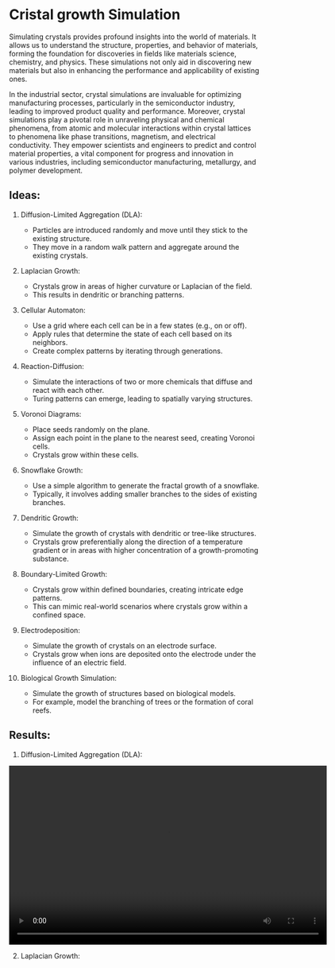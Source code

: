 # Cristal growth Simulation

Simulating crystals provides profound insights into the world of materials. It allows us to understand the structure, properties, and behavior of materials, forming the foundation for discoveries in fields like materials science, chemistry, and physics. These simulations not only aid in discovering new materials but also in enhancing the performance and applicability of existing ones.

In the industrial sector, crystal simulations are invaluable for optimizing manufacturing processes, particularly in the semiconductor industry, leading to improved product quality and performance. Moreover, crystal simulations play a pivotal role in unraveling physical and chemical phenomena, from atomic and molecular interactions within crystal lattices to phenomena like phase transitions, magnetism, and electrical conductivity. They empower scientists and engineers to predict and control material properties, a vital component for progress and innovation in various industries, including semiconductor manufacturing, metallurgy, and polymer development.

## Ideas:

1. Diffusion-Limited Aggregation (DLA):
    - Particles are introduced randomly and move until they stick to the existing structure.
    - They move in a random walk pattern and aggregate around the existing crystals.

2. Laplacian Growth:

    - Crystals grow in areas of higher curvature or Laplacian of the field.
    - This results in dendritic or branching patterns.

3. Cellular Automaton:

    - Use a grid where each cell can be in a few states (e.g., on or off).
    - Apply rules that determine the state of each cell based on its neighbors.
    - Create complex patterns by iterating through generations.

4. Reaction-Diffusion:

    - Simulate the interactions of two or more chemicals that diffuse and react with each other.
    - Turing patterns can emerge, leading to spatially varying structures.

5. Voronoi Diagrams:

    - Place seeds randomly on the plane.
    - Assign each point in the plane to the nearest seed, creating Voronoi cells.
    - Crystals grow within these cells.

6. Snowflake Growth:

    - Use a simple algorithm to generate the fractal growth of a snowflake.
    - Typically, it involves adding smaller branches to the sides of existing branches.

7. Dendritic Growth:

    - Simulate the growth of crystals with dendritic or tree-like structures.
    - Crystals grow preferentially along the direction of a temperature gradient or in areas with higher concentration of a growth-promoting substance.

8. Boundary-Limited Growth:

    - Crystals grow within defined boundaries, creating intricate edge patterns.
    - This can mimic real-world scenarios where crystals grow within a confined space.

9. Electrodeposition:

    - Simulate the growth of crystals on an electrode surface.
    - Crystals grow when ions are deposited onto the electrode under the influence of an electric field.

10. Biological Growth Simulation:

    - Simulate the growth of structures based on biological models.
    - For example, model the branching of trees or the formation of coral reefs.

## Results:

1. Diffusion-Limited Aggregation (DLA):

<video width="640" height="360" controls>
    <source src="results/DLA_output_video.mp4" type="video/mp4">
    Your browser does not support the video tag.
</video>

2. Laplacian Growth:
